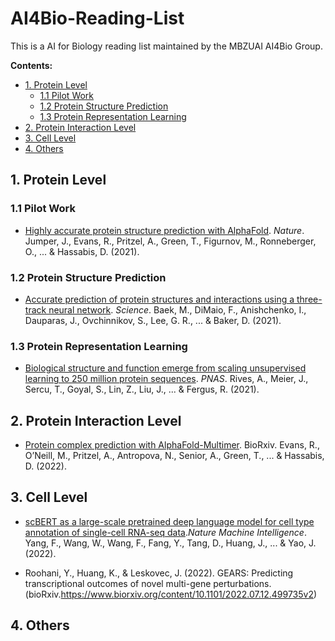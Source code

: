 # AI4Bio-Reading-List

This is a AI for Biology reading list maintained by the MBZUAI AI4Bio Group.

**Contents:**
- [1. Protein Level](#1-protein-level)
  * [1.1 Pilot Work](#11-pilot-work)
  * [1.2 Protein Structure Prediction](#12-protein-structure-prediction)
  * [1.3 Protein Representation Learning](#13-protein-representation-learning)
- [2. Protein Interaction Level](#2-protein-interaction-level)
- [3. Cell Level](#3-cell-level)
- [4. Others](#4-others)



## 1. Protein Level


### 1.1 Pilot Work
* [Highly accurate protein structure prediction with AlphaFold](https://www.nature.com/articles/s41586-021-03819-2). *Nature*. Jumper, J., Evans, R., Pritzel, A., Green, T., Figurnov, M., Ronneberger, O., ... & Hassabis, D. (2021).



### 1.2 Protein Structure Prediction

* [Accurate prediction of protein structures and interactions using a three-track neural network](https://www.science.org/doi/abs/10.1126/science.abj8754). *Science*. Baek, M., DiMaio, F., Anishchenko, I., Dauparas, J., Ovchinnikov, S., Lee, G. R., ... & Baker, D. (2021).


### 1.3 Protein Representation Learning

* [Biological structure and function emerge from scaling unsupervised learning to 250 million protein sequences](https://www.pnas.org/doi/epdf/10.1073/pnas.2016239118). *PNAS*. Rives, A., Meier, J., Sercu, T., Goyal, S., Lin, Z., Liu, J., ... & Fergus, R. (2021). 


## 2. Protein Interaction Level

* [Protein complex prediction with AlphaFold-Multimer](https://www.biorxiv.org/content/10.1101/2021.10.04.463034v2.full.pdf). BioRxiv. Evans, R., O’Neill, M., Pritzel, A., Antropova, N., Senior, A., Green, T., ... & Hassabis, D. (2022). 




## 3. Cell Level

* [scBERT as a large-scale pretrained deep language model for cell type annotation of single-cell RNA-seq data](https://www.nature.com/articles/s42256-022-00534-z#Sec2).*Nature Machine Intelligence*. Yang, F., Wang, W., Wang, F., Fang, Y., Tang, D., Huang, J., ... & Yao, J. (2022). 

* Roohani, Y., Huang, K., & Leskovec, J. (2022). GEARS: Predicting transcriptional outcomes of novel multi-gene perturbations. (bioRxiv.https://www.biorxiv.org/content/10.1101/2022.07.12.499735v2)

## 4. Others
